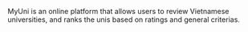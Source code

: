 MyUni is an online platform that allows users to review Vietnamese universities, and ranks the unis based on ratings and general criterias.
